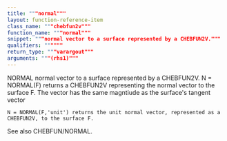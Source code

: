 ```yaml
---
title: """normal"""
layout: function-reference-item
class_name: """chebfun2v"""
function_name: """normal"""
snippet: """normal vector to a surface represented by a CHEBFUN2V."""
qualifiers: """"""
return_type: """varargout"""
arguments: """(rhs1)"""
---
```


 NORMAL normal vector to a surface represented by a CHEBFUN2V.
    N = NORMAL(F) returns a CHEBFUN2V representing the normal vector to the
    surface F. The vector has the same magntiude as the surface's tangent vector
 
    N = NORMAL(F,'unit') returns the unit normal vector, represented as a
    CHEBFUN2V, to the surface F.
 
  See also CHEBFUN/NORMAL. 
